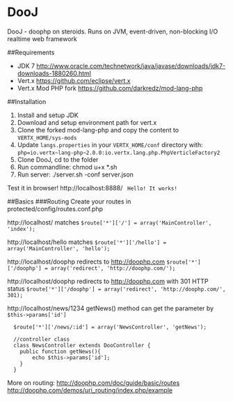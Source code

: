 DooJ
====

DooJ - doophp on steroids. Runs on JVM, event-driven, non-blocking I/O realtime web framework

##Requirements
- JDK 7 http://www.oracle.com/technetwork/java/javase/downloads/jdk7-downloads-1880260.html
- Vert.x https://github.com/eclipse/vert.x
- Vert.x Mod PHP fork https://github.com/darkredz/mod-lang-php

##Installation
1. Install and setup JDK
2. Download and setup environment path for vert.x
3. Clone the forked mod-lang-php and copy the content to `VERTX_HOME/sys-mods`
4. Update `langs.properties` in your `VERTX_HOME/conf` directory with:
`php=io.vertx~lang-php~2.0.0:io.vertx.lang.php.PhpVerticleFactory2`
5. Clone DooJ, cd to the folder
6. Run commandline: chmod u+x *.sh
7. Run server: ./server.sh -conf server.json

Test it in browser! http://localhost:8888/
` Hello! It works!`

##Basics
###Routing
Create your routes in protected/config/routes.conf.php

http://localhost/ matches
```$route['*']['/'] = array('MainController', 'index');```

http://localhost/hello matches
```$route['*']['/hello'] = array('MainController', 'hello');```

http://localhost/doophp redirects to http://doophp.com
```$route['*']['/doophp'] = array('redirect', 'http://doophp.com/');```

http://localhost/doophp redirects to http://doophp.com with 301 HTTP status
```$route['*']['/doophp'] = array('redirect', 'http://doophp.com/', 301);```

http://localhost/news/1234 getNews() method can get the parameter by `$this->params['id']`
```
  $route['*']['/news/:id'] = array('NewsController', 'getNews');
  
  //controller class
  class NewsController extends DooController {
    public function getNews(){
        echo $this->params['id'];
    }
  }
```

More on routing: 
http://doophp.com/doc/guide/basic/routes
http://doophp.com/demos/uri_routing/index.php/example




